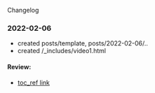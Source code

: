 Changelog

### 2022-02-06
- created posts/template, posts/2022-02-06/..
- created /_includes/video1.html  
#### Review:
- [toc_ref link](https://github.com/devinlife/devinlife.github.io/commit/c48ecb7cab54575bba802a3703dc5dc65d23c92c?diff=split)
